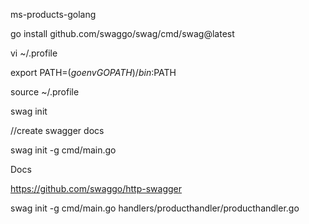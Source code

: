 ms-products-golang




go install github.com/swaggo/swag/cmd/swag@latest

vi ~/.profile 

export PATH=$(go env GOPATH)/bin:$PATH

source ~/.profile 

swag init


//create swagger docs

swag init -g cmd/main.go 


Docs

https://github.com/swaggo/http-swagger

swag init -g cmd/main.go handlers/producthandler/producthandler.go 
